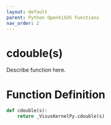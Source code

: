 ```yaml
---
layout: default
parent: Python OpenViSUS Functions
nav_order: 2
---
```


# cdouble(s)

Describe function here.

# Function Definition

```python
def cdouble(s):
    return _VisusKernelPy.cdouble(s)
```